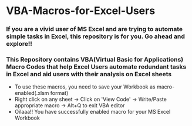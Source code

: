 # VBA-Macros-for-Excel-Users

### If you are a vivid user of MS Excel and are trying to automate simple tasks in Excel, this repository is for you. Go ahead and explore!!

### This Repository contains VBA(Virtual Basic for Applications) Macro Codes that help Excel Users automate redundant tasks in Excel and aid users with their analysis on Excel sheets

* To use these macros, you need to save your Workbook as macro-enabled(.xlsm format)
* Right click on any sheet -> Click on 'View Code' -> Write/Paste appropriate macro -> Alt+Q to exit VBA editor
* Oilaaa!! You have successfully enabled macro for your MS Excel Workbook
